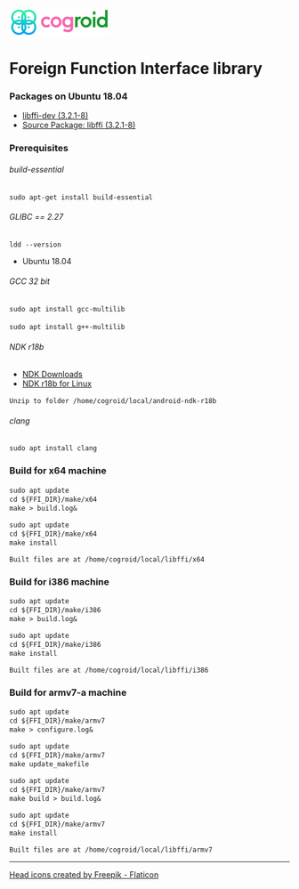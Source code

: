 [![cogroid.com](https://github.com/cogroid/resources/raw/main/images/banner/cogroid-48.png)](https://cogroid.com)

# Foreign Function Interface library

### Packages on Ubuntu 18.04

* [libffi-dev (3.2.1-8)](https://packages.ubuntu.com/bionic/libffi-dev)
* [Source Package: libffi (3.2.1-8)](https://packages.ubuntu.com/source/bionic/libffi)

### Prerequisites

###### build-essential

```
sudo apt-get install build-essential
```

###### GLIBC == 2.27

```
ldd --version
```

* Ubuntu 18.04

###### GCC 32 bit

```
sudo apt install gcc-multilib

sudo apt install g++-multilib
```

###### NDK r18b

* [NDK Downloads](https://developer.android.com/ndk/downloads)
* [NDK r18b for Linux](https://dl.google.com/android/repository/android-ndk-r18b-linux-x86_64.zip)

```
Unzip to folder /home/cogroid/local/android-ndk-r18b
```

###### clang

```
sudo apt install clang
```

### Build for x64 machine

```
sudo apt update
cd ${FFI_DIR}/make/x64
make > build.log&
```

```
sudo apt update
cd ${FFI_DIR}/make/x64
make install
```

```
Built files are at /home/cogroid/local/libffi/x64
```

### Build for i386 machine

```
sudo apt update
cd ${FFI_DIR}/make/i386
make > build.log&
```

```
sudo apt update
cd ${FFI_DIR}/make/i386
make install
```

```
Built files are at /home/cogroid/local/libffi/i386
```

### Build for armv7-a machine

```
sudo apt update
cd ${FFI_DIR}/make/armv7
make > configure.log&
```

```
sudo apt update
cd ${FFI_DIR}/make/armv7
make update_makefile
```

```
sudo apt update
cd ${FFI_DIR}/make/armv7
make build > build.log&
```

```
sudo apt update
cd ${FFI_DIR}/make/armv7
make install
```

```
Built files are at /home/cogroid/local/libffi/armv7
```

---
[Head icons created by Freepik - Flaticon](https://www.flaticon.com/free-icons/head)
